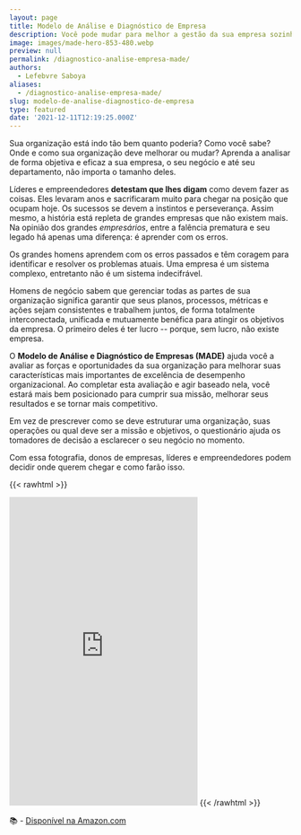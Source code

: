 ```yaml
---
layout: page
title: Modelo de Análise e Diagnóstico de Empresa
description: Você pode mudar para melhor a gestão da sua empresa sozinho com essa ferramenta.
image: images/made-hero-853-480.webp
preview: null
permalink: /diagnostico-analise-empresa-made/
authors:
  - Lefebvre Saboya
aliases:
  - /diagnostico-analise-empresa-made/
slug: modelo-de-analise-diagnostico-de-empresa
type: featured
date: '2021-12-11T12:19:25.000Z'
---
```


Sua organização está indo tão bem quanto poderia? Como você sabe? Onde e como sua organização deve melhorar ou mudar? Aprenda a analisar de forma objetiva e eficaz a sua empresa, o seu negócio e até seu departamento, não importa o tamanho deles.

Líderes e empreendedores **detestam que lhes digam** como devem fazer as coisas. Eles levaram anos e sacrificaram muito para chegar na posição que ocupam hoje. Os sucessos se devem a instintos e perseverança. Assim mesmo, a história está repleta de grandes empresas que não existem mais. Na opinião dos grandes *empresários*, entre a falência prematura e seu legado há apenas uma diferença: é aprender com os erros.

Os grandes homens aprendem com os erros passados e têm coragem para identificar e resolver os problemas atuais. Uma empresa é um sistema complexo, entretanto não é um sistema indecifrável.

Homens de negócio sabem que gerenciar todas as partes de sua organização significa garantir que seus planos, processos, métricas e ações sejam consistentes e trabalhem juntos, de forma totalmente interconectada, unificada e mutuamente benéfica para atingir os objetivos da empresa. O primeiro deles é ter lucro -- porque, sem lucro, não existe empresa.

O **Modelo de Análise e Diagnóstico de Empresas (MADE)** ajuda você a avaliar as forças e oportunidades da sua organização para melhorar suas características mais importantes de excelência de desempenho organizacional. Ao completar esta avaliação e agir baseado nela, você estará mais bem posicionado para cumprir sua missão, melhorar seus resultados e se tornar mais competitivo.

Em vez de prescrever como se deve estruturar uma organização, suas operações ou qual deve ser a missão e objetivos, o questionário ajuda os tomadores de decisão a esclarecer o seu negócio no momento.

Com essa fotografia, donos de empresas, líderes e empreendedores podem decidir onde querem chegar e como farão isso.

{{< rawhtml >}}
<iframe type="text/html" sandbox="allow-scripts allow-same-origin allow-popups" width="336" height="550" frameborder="0" allowfullscreen style="max-width:100%" src="https://ler.amazon.com.br/kp/card?asin=B09QLJDKR6&preview=inline&linkCode=kpe&ref_=cm_sw_r_kb_dp_0H3YMGW9DC1D58WXRRPA&hideShare=true" ></iframe>
{{< /rawhtml >}}

:books: - [Disponível na Amazon.com](https://amzn.to/33zy2FZ)